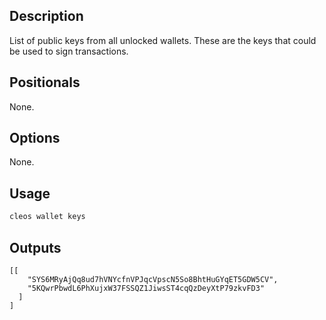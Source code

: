 ## Description

List of public keys from all unlocked wallets. These are the keys that could be used to sign transactions.

## Positionals
None.
## Options
None.
## Usage


```sh
cleos wallet keys
```

## Outputs


```console
[[
    "SYS6MRyAjQq8ud7hVNYcfnVPJqcVpscN5So8BhtHuGYqET5GDW5CV",
    "5KQwrPbwdL6PhXujxW37FSSQZ1JiwsST4cqQzDeyXtP79zkvFD3"
  ]
]
```

